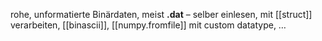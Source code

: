 rohe, unformatierte Binärdaten, meist __.dat__ – selber einlesen, mit [[struct]] verarbeiten, [[binascii]], [[numpy.fromfile]] mit custom datatype, …